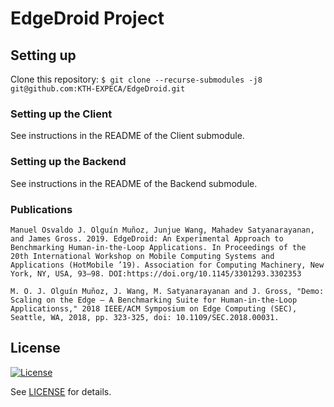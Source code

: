 # EdgeDroid Project
## Setting up

Clone this repository: `$ git clone --recurse-submodules -j8 git@github.com:KTH-EXPECA/EdgeDroid.git`

### Setting up the Client

See instructions in the README of the Client submodule.

### Setting up the Backend

See instructions in the README of the Backend submodule.

### Publications

```
Manuel Osvaldo J. Olguín Muñoz, Junjue Wang, Mahadev Satyanarayanan, and James Gross. 2019. EdgeDroid: An Experimental Approach to Benchmarking Human-in-the-Loop Applications. In Proceedings of the 20th International Workshop on Mobile Computing Systems and Applications (HotMobile ’19). Association for Computing Machinery, New York, NY, USA, 93–98. DOI:https://doi.org/10.1145/3301293.3302353

M. O. J. Olguín Muñoz, J. Wang, M. Satyanarayanan and J. Gross, "Demo: Scaling on the Edge – A Benchmarking Suite for Human-in-the-Loop Applicationss," 2018 IEEE/ACM Symposium on Edge Computing (SEC), Seattle, WA, 2018, pp. 323-325, doi: 10.1109/SEC.2018.00031.
```

## License

[![License](https://img.shields.io/badge/License-Apache%202.0-blue.svg)](https://opensource.org/licenses/Apache-2.0)

See [LICENSE](LICENSE) for details.
